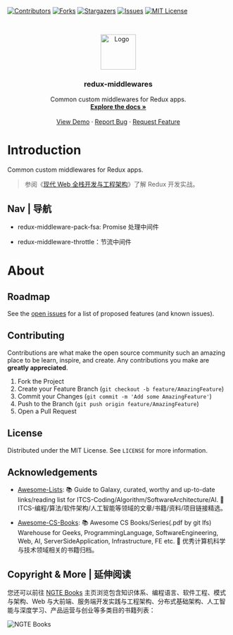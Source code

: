[![Contributors][contributors-shield]][contributors-url]
[![Forks][forks-shield]][forks-url]
[![Stargazers][stars-shield]][stars-url]
[![Issues][issues-shield]][issues-url]
[![MIT License][license-shield]][license-url]

<!-- PROJECT LOGO -->
<br />
<p align="center">
  <a href="https://github.com/FE-Kits/redux-middlewares">
    <img src="https://s2.ax1x.com/2020/01/20/1PgTWd.png" alt="Logo" width="80" height="80">
  </a>

  <h3 align="center">redux-middlewares</h3>

  <p align="center">
    Common custom middlewares for Redux apps.
    <br />
    <a href="https://github.com/FE-Kits/redux-middlewares"><strong>Explore the docs »</strong></a>
    <br />
    <br />
    <a href="https://github.com/FE-Kits/redux-middlewares">View Demo</a>
    ·
    <a href="https://github.com/FE-Kits/redux-middlewares/issues">Report Bug</a>
    ·
    <a href="https://github.com/FE-Kits/redux-middlewares/issues">Request Feature</a>
  </p>
</p>

<!-- ABOUT THE PROJECT -->

# Introduction

Common custom middlewares for Redux apps.

> 参阅《[现代 Web 全栈开发与工程架构](https://ng-tech.icu/Web-Series/)》了解 Redux 开发实战。

## Nav | 导航

- redux-middleware-pack-fsa: Promise 处理中间件

- redux-middleware-throttle：节流中间件

# About

<!-- ROADMAP -->

## Roadmap

See the [open issues](https://github.com/FE-Kits/redux-middlewares/issues) for a list of proposed features (and known issues).

<!-- CONTRIBUTING -->

## Contributing

Contributions are what make the open source community such an amazing place to be learn, inspire, and create. Any contributions you make are **greatly appreciated**.

1. Fork the Project
2. Create your Feature Branch (`git checkout -b feature/AmazingFeature`)
3. Commit your Changes (`git commit -m 'Add some AmazingFeature'`)
4. Push to the Branch (`git push origin feature/AmazingFeature`)
5. Open a Pull Request

<!-- LICENSE -->

## License

Distributed under the MIT License. See `LICENSE` for more information.

<!-- ACKNOWLEDGEMENTS -->

## Acknowledgements

- [Awesome-Lists](https://github.com/wx-chevalier/Awesome-Lists): 📚 Guide to Galaxy, curated, worthy and up-to-date links/reading list for ITCS-Coding/Algorithm/SoftwareArchitecture/AI. 💫 ITCS-编程/算法/软件架构/人工智能等领域的文章/书籍/资料/项目链接精选。

- [Awesome-CS-Books](https://github.com/wx-chevalier/Awesome-CS-Books): :books: Awesome CS Books/Series(.pdf by git lfs) Warehouse for Geeks, ProgrammingLanguage, SoftwareEngineering, Web, AI, ServerSideApplication, Infrastructure, FE etc. :dizzy: 优秀计算机科学与技术领域相关的书籍归档。

## Copyright & More | 延伸阅读

您还可以前往 [NGTE Books](https://ng-tech.icu/books/) 主页浏览包含知识体系、编程语言、软件工程、模式与架构、Web 与大前端、服务端开发实践与工程架构、分布式基础架构、人工智能与深度学习、产品运营与创业等多类目的书籍列表：

![NGTE Books](https://s2.ax1x.com/2020/01/18/19uXtI.png)

<!-- MARKDOWN LINKS & IMAGES -->
<!-- https://www.markdownguide.org/basic-syntax/#reference-style-links -->

[contributors-shield]: https://img.shields.io/github/contributors/FE-Kits/redux-middlewares.svg?style=flat-square
[contributors-url]: https://github.com/FE-Kits/redux-middlewares/graphs/contributors
[forks-shield]: https://img.shields.io/github/forks/FE-Kits/redux-middlewares.svg?style=flat-square
[forks-url]: https://github.com/FE-Kits/redux-middlewares/network/members
[stars-shield]: https://img.shields.io/github/stars/FE-Kits/redux-middlewares.svg?style=flat-square
[stars-url]: https://github.com/FE-Kits/redux-middlewares/stargazers
[issues-shield]: https://img.shields.io/github/issues/FE-Kits/redux-middlewares.svg?style=flat-square
[issues-url]: https://github.com/FE-Kits/redux-middlewares/issues
[license-shield]: https://img.shields.io/github/license/FE-Kits/redux-middlewares.svg?style=flat-square
[license-url]: https://github.com/FE-Kits/redux-middlewares/blob/master/LICENSE.txt
